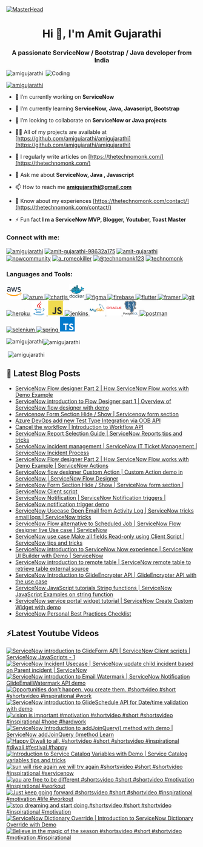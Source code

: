 
[![MasterHead](https://i.gifer.com/origin/22/22657b8a577f858827c5d46dac32cf53.gif)](https://amigujarathi.io)

<h1 align="center">Hi 👋, I'm Amit Gujarathi</h1>
<h3 align="center">A passionate ServiceNow / Bootstrap / Java developer from India</h3>
<img align="right" alt="Coding" width="400" src="https://cdn.filestackcontent.com/efbSR18hT5uRKuo0zoMA">

<p align="left"> <img src="https://komarev.com/ghpvc/?username=amigujarathi&label=Profile%20views&color=0e75b6&style=flat" alt="amigujarathi" /> </p>

<p align="left"> <a href="https://twitter.com/amigujarathi" target="blank"><img src="https://img.shields.io/twitter/follow/amigujarathi?logo=twitter&style=for-the-badge" alt="amigujarathi" /></a> </p>

- 🔭 I’m currently working on **ServiceNow**

- 🌱 I’m currently learning **ServiceNow, Java, Javascript, Bootstrap**

- 👯 I’m looking to collaborate on **ServiceNow or Java projects**

- 👨‍💻 All of my projects are available at [https://github.com/amigujarathi/amigujarathi](https://github.com/amigujarathi/amigujarathi)

- 📝 I regularly write articles on [https://thetechnomonk.com/](https://thetechnomonk.com/)

- 💬 Ask me about **ServiceNow, Java , Javascript**

- 📫 How to reach me **amigujarathi@gmail.com**

- 📄 Know about my experiences [https://thetechnomonk.com/contact/](https://thetechnomonk.com/contact/)

- ⚡ Fun fact **I m a ServiceNow MVP, Blogger, Youtuber, Toast Master**

<h3 align="left">Connect with me:</h3>
<p align="left">
<a href="https://twitter.com/amigujarathi" target="blank"><img align="center" src="https://raw.githubusercontent.com/rahuldkjain/github-profile-readme-generator/master/src/images/icons/Social/twitter.svg" alt="amigujarathi" height="30" width="40" /></a>
<a href="https://linkedin.com/in/amit-gujarathi-98632a175" target="blank"><img align="center" src="https://raw.githubusercontent.com/rahuldkjain/github-profile-readme-generator/master/src/images/icons/Social/linked-in-alt.svg" alt="amit-gujarathi-98632a175" height="30" width="40" /></a>
<a href="https://stackoverflow.com/users/amit-gujarathi" target="blank"><img align="center" src="https://raw.githubusercontent.com/rahuldkjain/github-profile-readme-generator/master/src/images/icons/Social/stack-overflow.svg" alt="amit-gujarathi" height="30" width="40" /></a>
<a href="https://www.servicenow.com/community/user/viewprofilepage/user-id/265565" target="blank"><img align="center" src="https://raw.githubusercontent.com/rahuldkjain/github-profile-readme-generator/master/src/images/icons/Social/codesandbox.svg" alt="nowcommunity" height="30" width="40" /></a>
<a href="https://instagram.com/a_romeokiller" target="blank"><img align="center" src="https://raw.githubusercontent.com/rahuldkjain/github-profile-readme-generator/master/src/images/icons/Social/instagram.svg" alt="a_romeokiller" height="30" width="40" /></a>
<a href="https://medium.com/@technomonk123" target="blank"><img align="center" src="https://raw.githubusercontent.com/rahuldkjain/github-profile-readme-generator/master/src/images/icons/Social/medium.svg" alt="@technomonk123" height="30" width="40" /></a>
<a href="https://www.youtube.com/c/technomonk" target="blank"><img align="center" src="https://raw.githubusercontent.com/rahuldkjain/github-profile-readme-generator/master/src/images/icons/Social/youtube.svg" alt="technomonk" height="30" width="40" /></a>
</p>

<h3 align="left">Languages and Tools:</h3>
<p align="left"> <a href="https://aws.amazon.com" target="_blank" rel="noreferrer"> <img src="https://raw.githubusercontent.com/devicons/devicon/master/icons/amazonwebservices/amazonwebservices-original-wordmark.svg" alt="aws" width="40" height="40"/> </a> <a href="https://azure.microsoft.com/en-in/" target="_blank" rel="noreferrer"> <img src="https://www.vectorlogo.zone/logos/microsoft_azure/microsoft_azure-icon.svg" alt="azure" width="40" height="40"/> </a> <a href="https://www.chartjs.org" target="_blank" rel="noreferrer"> <img src="https://www.chartjs.org/media/logo-title.svg" alt="chartjs" width="40" height="40"/> </a> <a href="https://www.docker.com/" target="_blank" rel="noreferrer"> <img src="https://raw.githubusercontent.com/devicons/devicon/master/icons/docker/docker-original-wordmark.svg" alt="docker" width="40" height="40"/> </a> <a href="https://www.figma.com/" target="_blank" rel="noreferrer"> <img src="https://www.vectorlogo.zone/logos/figma/figma-icon.svg" alt="figma" width="40" height="40"/> </a> <a href="https://firebase.google.com/" target="_blank" rel="noreferrer"> <img src="https://www.vectorlogo.zone/logos/firebase/firebase-icon.svg" alt="firebase" width="40" height="40"/> </a> <a href="https://flutter.dev" target="_blank" rel="noreferrer"> <img src="https://www.vectorlogo.zone/logos/flutterio/flutterio-icon.svg" alt="flutter" width="40" height="40"/> </a> <a href="https://www.framer.com/" target="_blank" rel="noreferrer"> <img src="https://www.vectorlogo.zone/logos/framer/framer-icon.svg" alt="framer" width="40" height="40"/> </a> <a href="https://git-scm.com/" target="_blank" rel="noreferrer"> <img src="https://www.vectorlogo.zone/logos/git-scm/git-scm-icon.svg" alt="git" width="40" height="40"/> </a> <a href="https://heroku.com" target="_blank" rel="noreferrer"> <img src="https://www.vectorlogo.zone/logos/heroku/heroku-icon.svg" alt="heroku" width="40" height="40"/> </a> <a href="https://www.java.com" target="_blank" rel="noreferrer"> <img src="https://raw.githubusercontent.com/devicons/devicon/master/icons/java/java-original.svg" alt="java" width="40" height="40"/> </a> <a href="https://developer.mozilla.org/en-US/docs/Web/JavaScript" target="_blank" rel="noreferrer"> <img src="https://raw.githubusercontent.com/devicons/devicon/master/icons/javascript/javascript-original.svg" alt="javascript" width="40" height="40"/> </a> <a href="https://www.jenkins.io" target="_blank" rel="noreferrer"> <img src="https://www.vectorlogo.zone/logos/jenkins/jenkins-icon.svg" alt="jenkins" width="40" height="40"/> </a> <a href="https://www.mysql.com/" target="_blank" rel="noreferrer"> <img src="https://raw.githubusercontent.com/devicons/devicon/master/icons/mysql/mysql-original-wordmark.svg" alt="mysql" width="40" height="40"/> </a> <a href="https://www.oracle.com/" target="_blank" rel="noreferrer"> <img src="https://raw.githubusercontent.com/devicons/devicon/master/icons/oracle/oracle-original.svg" alt="oracle" width="40" height="40"/> </a> <a href="https://www.postgresql.org" target="_blank" rel="noreferrer"> <img src="https://raw.githubusercontent.com/devicons/devicon/master/icons/postgresql/postgresql-original-wordmark.svg" alt="postgresql" width="40" height="40"/> </a> <a href="https://postman.com" target="_blank" rel="noreferrer"> <img src="https://www.vectorlogo.zone/logos/getpostman/getpostman-icon.svg" alt="postman" width="40" height="40"/> </a> <a href="https://www.selenium.dev" target="_blank" rel="noreferrer"> <img src="https://raw.githubusercontent.com/detain/svg-logos/780f25886640cef088af994181646db2f6b1a3f8/svg/selenium-logo.svg" alt="selenium" width="40" height="40"/> </a> <a href="https://spring.io/" target="_blank" rel="noreferrer"> <img src="https://www.vectorlogo.zone/logos/springio/springio-icon.svg" alt="spring" width="40" height="40"/> </a> <a href="https://www.typescriptlang.org/" target="_blank" rel="noreferrer"> <img src="https://raw.githubusercontent.com/devicons/devicon/master/icons/typescript/typescript-original.svg" alt="typescript" width="40" height="40"/> </a> </p>



<p><img align="left" src="https://github-readme-stats.vercel.app/api/top-langs?username=amigujarathi&show_icons=true&locale=en&layout=compact" alt="amigujarathi" /></p>
<p><img align="center" src="https://github-readme-streak-stats.herokuapp.com/?user=amigujarathi&" alt="amigujarathi" /></p>
<p>&nbsp;<img align="center" src="https://github-readme-stats.vercel.app/api?username=amigujarathi&show_icons=true&locale=en" alt="amigujarathi" /></p>


## 📕 Latest Blog Posts
<!-- BLOG-POST-LIST:START -->
- [ServiceNow Flow designer Part 2 | How ServiceNow Flow works with Demo Example](https://www.servicenow.com/community/developer-articles/servicenow-flow-designer-part-2-how-servicenow-flow-works-with/ta-p/2373720)
- [ServiceNow introduction to Flow Designer part 1 | Overview of ServiceNow flow designer with demo](https://www.servicenow.com/community/developer-articles/servicenow-introduction-to-flow-designer-part-1-overview-of/ta-p/2373716)
- [Servicenow Form Section Hide / Show | Servicenow form section](https://www.servicenow.com/community/developer-articles/servicenow-form-section-hide-show-servicenow-form-section/ta-p/2373711)
- [Azure DevOps add new Test Type Integration via OOB API](https://www.servicenow.com/community/developer-articles/azure-devops-add-new-test-type-integration-via-oob-api/ta-p/2361051)
- [Cancel the workflow | Introduction to Workflow API](https://www.servicenow.com/community/developer-articles/cancel-the-workflow-introduction-to-workflow-api/ta-p/2348790)
- [ServiceNow Report Selection Guide | ServiceNow Reports tips and tricks](https://www.servicenow.com/community/developer-articles/servicenow-report-selection-guide-servicenow-reports-tips-and/ta-p/2346840)
- [ServiceNow incident management | ServiceNow IT Ticket Management | ServiceNow Incident Process](https://www.servicenow.com/community/developer-articles/servicenow-incident-management-servicenow-it-ticket-management/ta-p/2312811)
- [ServiceNow Flow designer Part 2 | How ServiceNow Flow works with Demo Example | ServiceNow Actions](https://www.servicenow.com/community/developer-articles/servicenow-flow-designer-part-2-how-servicenow-flow-works-with/ta-p/2323582)
- [ServiceNow flow designer Custom Action | Custom Action demo in ServiceNow | ServiceNow Flow Designer](https://www.servicenow.com/community/developer-articles/servicenow-flow-designer-custom-action-custom-action-demo-in/ta-p/2323499)
- [ServiceNow Form Section Hide / Show | ServiceNow form section | ServiceNow Client script](https://www.servicenow.com/community/developer-articles/servicenow-form-section-hide-show-servicenow-form-section/ta-p/2323359)
- [ServiceNow Notification | ServiceNow Notification triggers | ServiceNow notification trigger demo](https://www.servicenow.com/community/developer-articles/servicenow-notification-servicenow-notification-triggers/ta-p/2323286)
- [ServiceNow Usecase Open Email from Activity Log | ServiceNow tricks email logs | ServiceNow tricks](https://www.servicenow.com/community/developer-articles/servicenow-usecase-open-email-from-activity-log-servicenow/ta-p/2322814)
- [ServiceNow Flow  alternative to Scheduled Job | ServiceNow Flow designer live Use case | ServiceNow](https://www.servicenow.com/community/developer-articles/servicenow-flow-alternative-to-scheduled-job-servicenow-flow/ta-p/2322804)
- [ServiceNow use case Make all fields Read-only using Client Script | ServiceNow tips and tricks](https://www.servicenow.com/community/developer-articles/servicenow-use-case-make-all-fields-read-only-using-client/ta-p/2322362)
- [ServiceNow introduction to ServiceNow Now experience | ServiceNow UI Builder with Demo | ServiceNow](https://www.servicenow.com/community/developer-articles/servicenow-introduction-to-servicenow-now-experience-servicenow/ta-p/2322180)
- [ServiceNow introduction to remote table | ServiceNow remote table to retrieve table external source](https://www.servicenow.com/community/developer-articles/servicenow-introduction-to-remote-table-servicenow-remote-table/ta-p/2301420)
- [ServiceNow Introduction to GlideEncrypter API | GlideEncrypter API with the use case](https://www.servicenow.com/community/developer-articles/servicenow-introduction-to-glideencrypter-api-glideencrypter-api/ta-p/2301432)
- [ServiceNow JavaScript tutorials String functions | ServiceNow JavaScript Examples on string function](https://www.servicenow.com/community/developer-articles/servicenow-javascript-tutorials-string-functions-servicenow/ta-p/2305826)
- [ServiceNow service portal widget tutorial | ServiceNow Create Custom Widget with demo](https://www.servicenow.com/community/developer-articles/servicenow-service-portal-widget-tutorial-servicenow-create/ta-p/2302505)
- [ServiceNow Personal Best Practices Checklist](https://www.servicenow.com/community/developer-articles/servicenow-personal-best-practices-checklist/ta-p/2303749)
<!-- BLOG-POST-LIST:END -->


## ⚡Latest Youtube Videos

<!-- BEGIN YOUTUBE-CARDS -->
[![ServiceNow introduction to GlideForm API | ServiceNow Client scripts | ServiceNow JavaScripts - 1](https://ytcards.demolab.com/?id=gAe6i8Tyvro&title=ServiceNow+introduction+to+GlideForm+API+%7C+ServiceNow+Client+scripts+%7C+ServiceNow+JavaScripts+-+1&lang=en&timestamp=1669049098&background_color=%230d1117&title_color=%23ffffff&stats_color=%23dedede&width=250 "ServiceNow introduction to GlideForm API | ServiceNow Client scripts | ServiceNow JavaScripts - 1")](https://www.youtube.com/watch?v=gAe6i8Tyvro)
[![ServiceNow Incident Usecase | ServiceNow update child incident based on Parent incident | ServiceNow](https://ytcards.demolab.com/?id=M2T1ANZcJ7U&title=ServiceNow+Incident+Usecase+%7C+ServiceNow+update+child+incident+based+on+Parent+incident+%7C+ServiceNow&lang=en&timestamp=1668479407&background_color=%230d1117&title_color=%23ffffff&stats_color=%23dedede&width=250 "ServiceNow Incident Usecase | ServiceNow update child incident based on Parent incident | ServiceNow")](https://www.youtube.com/watch?v=M2T1ANZcJ7U)
[![ServiceNow introduction to Email Watermark | ServiceNow Notification GlideEmailWatermark API  demo](https://ytcards.demolab.com/?id=s5dch7hJkrs&title=ServiceNow+introduction+to+Email+Watermark+%7C+ServiceNow+Notification+GlideEmailWatermark+API++demo&lang=en&timestamp=1667921409&background_color=%230d1117&title_color=%23ffffff&stats_color=%23dedede&width=250 "ServiceNow introduction to Email Watermark | ServiceNow Notification GlideEmailWatermark API  demo")](https://www.youtube.com/watch?v=s5dch7hJkrs)
[![Opportunities don't happen, you create them. #shortvideo #short #shortsvideo #inspirational #work](https://ytcards.demolab.com/?id=71riAU8HWX8&title=Opportunities+don%27t+happen%2C+you+create+them.+%23shortvideo+%23short+%23shortsvideo+%23inspirational+%23work&lang=en&timestamp=1667380206&background_color=%230d1117&title_color=%23ffffff&stats_color=%23dedede&width=250 "Opportunities don't happen, you create them. #shortvideo #short #shortsvideo #inspirational #work")](https://www.youtube.com/watch?v=71riAU8HWX8)
[![ServiceNow introduction to GlideSchedule API for Date/time validation with demo](https://ytcards.demolab.com/?id=RUE46QeWt2o&title=ServiceNow+introduction+to+GlideSchedule+API+for+Date%2Ftime+validation+with+demo&lang=en&timestamp=1667316607&background_color=%230d1117&title_color=%23ffffff&stats_color=%23dedede&width=250 "ServiceNow introduction to GlideSchedule API for Date/time validation with demo")](https://www.youtube.com/watch?v=RUE46QeWt2o)
[![vision is important #motivation #shortvideo #short #shortsvideo #inspirational #hope #hardwork](https://ytcards.demolab.com/?id=pWQcNMTbK1M&title=vision+is+important+%23motivation+%23shortvideo+%23short+%23shortsvideo+%23inspirational+%23hope+%23hardwork&lang=en&timestamp=1666776323&background_color=%230d1117&title_color=%23ffffff&stats_color=%23dedede&width=250 "vision is important #motivation #shortvideo #short #shortsvideo #inspirational #hope #hardwork")](https://www.youtube.com/watch?v=pWQcNMTbK1M)
[![ServiceNow Introduction to addJoinQuery() method with demo | ServiceNow addJoinQuery ()method Learn](https://ytcards.demolab.com/?id=Pr-uAuBDn1Q&title=ServiceNow+Introduction+to+addJoinQuery%28%29+method+with+demo+%7C+ServiceNow+addJoinQuery+%28%29method+Learn&lang=en&timestamp=1666711810&background_color=%230d1117&title_color=%23ffffff&stats_color=%23dedede&width=250 "ServiceNow Introduction to addJoinQuery() method with demo | ServiceNow addJoinQuery ()method Learn")](https://www.youtube.com/watch?v=Pr-uAuBDn1Q)
[![Happy Diwali to all. #shortvideo #short #shortsvideo #inspirational #diwali #festival #happy](https://ytcards.demolab.com/?id=grCjygD3TPM&title=Happy+Diwali+to+all.+%23shortvideo+%23short+%23shortsvideo+%23inspirational+%23diwali+%23festival+%23happy&lang=en&timestamp=1666594089&background_color=%230d1117&title_color=%23ffffff&stats_color=%23dedede&width=250 "Happy Diwali to all. #shortvideo #short #shortsvideo #inspirational #diwali #festival #happy")](https://www.youtube.com/watch?v=grCjygD3TPM)
[![Introduction to Service Catalog Variables with Demo | Service Catalog variables tips and tricks](https://ytcards.demolab.com/?id=PTRxI3t7u9Q&title=Introduction+to+Service+Catalog+Variables+with+Demo+%7C+Service+Catalog+variables+tips+and+tricks&lang=en&timestamp=1666107011&background_color=%230d1117&title_color=%23ffffff&stats_color=%23dedede&width=250 "Introduction to Service Catalog Variables with Demo | Service Catalog variables tips and tricks")](https://www.youtube.com/watch?v=PTRxI3t7u9Q)
[![sun will rise again we will try again #shortsvideo #short #shortvideo #inspirational #servicenow](https://ytcards.demolab.com/?id=T48Ek0n7umQ&title=sun+will+rise+again+we+will+try+again+%23shortsvideo+%23short+%23shortvideo+%23inspirational+%23servicenow&lang=en&timestamp=1665974897&background_color=%230d1117&title_color=%23ffffff&stats_color=%23dedede&width=250 "sun will rise again we will try again #shortsvideo #short #shortvideo #inspirational #servicenow")](https://www.youtube.com/watch?v=T48Ek0n7umQ)
[![you are free to be different #shortsvideo #short #shortvideo #motivation #inspirational #workout](https://ytcards.demolab.com/?id=NP-Z32uMhOs&title=you+are+free+to+be+different+%23shortsvideo+%23short+%23shortvideo+%23motivation+%23inspirational+%23workout&lang=en&timestamp=1665721716&background_color=%230d1117&title_color=%23ffffff&stats_color=%23dedede&width=250 "you are free to be different #shortsvideo #short #shortvideo #motivation #inspirational #workout")](https://www.youtube.com/watch?v=NP-Z32uMhOs)
[![Just keep going forward #shortsvideo #short #shortvideo #inspirational #motivation #life #workout](https://ytcards.demolab.com/?id=WxELKA-ltcw&title=Just+keep+going+forward+%23shortsvideo+%23short+%23shortvideo+%23inspirational+%23motivation+%23life+%23workout&lang=en&timestamp=1665640139&background_color=%230d1117&title_color=%23ffffff&stats_color=%23dedede&width=250 "Just keep going forward #shortsvideo #short #shortvideo #inspirational #motivation #life #workout")](https://www.youtube.com/watch?v=WxELKA-ltcw)
[![stop dreaming and start doing.#shortsvideo #short #shortvideo #inspirational #motivation](https://ytcards.demolab.com/?id=AK9r7hFpGmo&title=stop+dreaming+and+start+doing.%23shortsvideo+%23short+%23shortvideo+%23inspirational+%23motivation&lang=en&timestamp=1665550813&background_color=%230d1117&title_color=%23ffffff&stats_color=%23dedede&width=250 "stop dreaming and start doing.#shortsvideo #short #shortvideo #inspirational #motivation")](https://www.youtube.com/watch?v=AK9r7hFpGmo)
[![ServiceNow Dictionary Override | Introduction to ServiceNow Dictionary Override with Demo](https://ytcards.demolab.com/?id=QvxLKynaDEY&title=ServiceNow+Dictionary+Override+%7C+Introduction+to+ServiceNow+Dictionary+Override+with+Demo&lang=en&timestamp=1665502212&background_color=%230d1117&title_color=%23ffffff&stats_color=%23dedede&width=250 "ServiceNow Dictionary Override | Introduction to ServiceNow Dictionary Override with Demo")](https://www.youtube.com/watch?v=QvxLKynaDEY)
[![Believe in the magic of the season #shortsvideo #short #shortvideo #motivation #inspirational](https://ytcards.demolab.com/?id=bPSqCZcHpYU&title=Believe+in+the+magic+of+the+season+%23shortsvideo+%23short+%23shortvideo+%23motivation+%23inspirational&lang=en&timestamp=1665404051&background_color=%230d1117&title_color=%23ffffff&stats_color=%23dedede&width=250 "Believe in the magic of the season #shortsvideo #short #shortvideo #motivation #inspirational")](https://www.youtube.com/watch?v=bPSqCZcHpYU)
<!-- END YOUTUBE-CARDS -->

